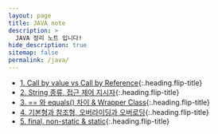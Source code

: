 ```yaml
---
layout: page
title: JAVA note
description: >
  JAVA 정리 노트 입니다!
hide_description: true
sitemap: false
permalink: /java/ 
---
```


* [1. Call by value vs Call by Reference]{:.heading.flip-title}
* [2. String 종류, 접근 제어 지시자]{:.heading.flip-title}
* [3. == 와 equals() 차이 & Wrapper Class]{:.heading.flip-title}
* [4. 기본형과 참조형, 오버라이딩과 오버로딩]{:.heading.flip-title}
* [5. final, non-static & static]{:.heading.flip-title}


[1. Call by value vs Call by Reference]: 1.md
[2. String 종류, 접근 제어 지시자]: 2.md
[3. == 와 equals() 차이 & Wrapper Class]: 3.md
[4. 기본형과 참조형, 오버라이딩과 오버로딩]: 4.md
[5. final, non-static & static]: 5.md


